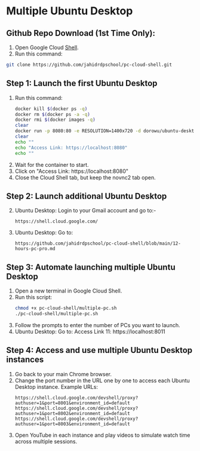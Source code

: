   # Multiple Ubuntu Desktop

## Github Repo Download (1st Time Only):

  1. Open Google Cloud [Shell](https://shell.cloud.google.com/?hl=en_US&fromcloudshell=true&show=terminal&authuser=1).
  2. Run this command:
```bash
git clone https://github.com/jahidrdpschool/pc-cloud-shell.git
```

  ## Step 1: Launch the first Ubuntu Desktop

  1. Run this command:
      ```bash
      docker kill $(docker ps -q)
      docker rm $(docker ps -a -q)
      docker rmi $(docker images -q)
      clear
      docker run -p 8080:80 -e RESOLUTION=1400x720 -d dorowu/ubuntu-desktop-lxde-vnc
      clear
      echo ""
      echo "Access Link: https://localhost:8080"
      echo ""
      ```
  2. Wait for the container to start.
  3. Click on "Access Link: https://localhost:8080"
  4. Close the Cloud Shell tab, but keep the novnc2 tab open.

  ## Step 2: Launch additional Ubuntu Desktop

  2. Ubuntu Desktop: Login to your Gmail account and go to:-
      ```
      https://shell.cloud.google.com/
      ```
3. Ubuntu Desktop: Go to:
      ```
      https://github.com/jahidrdpschool/pc-cloud-shell/blob/main/12-hours-pc-pro.md
      ```

  ## Step 3: Automate launching multiple Ubuntu Desktop
  1. Open a new terminal in Google Cloud Shell.
  2. Run this script:
      ```bash
      chmod +x pc-cloud-shell/multiple-pc.sh
      ./pc-cloud-shell/multiple-pc.sh
      ```
  3. Follow the prompts to enter the number of PCs you want to launch.
  4. Ubuntu Desktop: Go to:
  Access Link 11: https://localhost:8011


  ## Step 4: Access and use multiple Ubuntu Desktop instances
  1. Go back to your main Chrome browser.
  2. Change the port number in the URL one by one to access each Ubuntu Desktop instance.
     Example URLs:
     ```
     https://shell.cloud.google.com/devshell/proxy?authuser=1&port=8001&environment_id=default
     https://shell.cloud.google.com/devshell/proxy?authuser=1&port=8002&environment_id=default
     https://shell.cloud.google.com/devshell/proxy?authuser=1&port=8003&environment_id=default
     ```
  3. Open YouTube in each instance and play videos to simulate watch time across multiple sessions.

